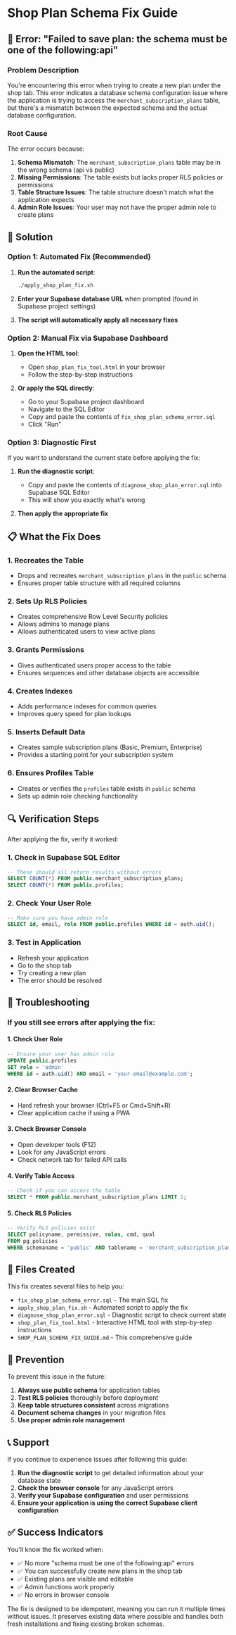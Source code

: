 # Shop Plan Schema Fix Guide

## 🚨 Error: "Failed to save plan: the schema must be one of the following:api"

### Problem Description

You're encountering this error when trying to create a new plan under the shop tab. This error indicates a database schema configuration issue where the application is trying to access the `merchant_subscription_plans` table, but there's a mismatch between the expected schema and the actual database configuration.

### Root Cause

The error occurs because:

1. **Schema Mismatch**: The `merchant_subscription_plans` table may be in the wrong schema (api vs public)
2. **Missing Permissions**: The table exists but lacks proper RLS policies or permissions
3. **Table Structure Issues**: The table structure doesn't match what the application expects
4. **Admin Role Issues**: Your user may not have the proper admin role to create plans

## 🔧 Solution

### Option 1: Automated Fix (Recommended)

1. **Run the automated script**:
   ```bash
   ./apply_shop_plan_fix.sh
   ```

2. **Enter your Supabase database URL** when prompted (found in Supabase project settings)

3. **The script will automatically apply all necessary fixes**

### Option 2: Manual Fix via Supabase Dashboard

1. **Open the HTML tool**:
   - Open `shop_plan_fix_tool.html` in your browser
   - Follow the step-by-step instructions

2. **Or apply the SQL directly**:
   - Go to your Supabase project dashboard
   - Navigate to the SQL Editor
   - Copy and paste the contents of `fix_shop_plan_schema_error.sql`
   - Click "Run"

### Option 3: Diagnostic First

If you want to understand the current state before applying the fix:

1. **Run the diagnostic script**:
   - Copy and paste the contents of `diagnose_shop_plan_error.sql` into Supabase SQL Editor
   - This will show you exactly what's wrong

2. **Then apply the appropriate fix**

## 📋 What the Fix Does

### 1. **Recreates the Table**
- Drops and recreates `merchant_subscription_plans` in the `public` schema
- Ensures proper table structure with all required columns

### 2. **Sets Up RLS Policies**
- Creates comprehensive Row Level Security policies
- Allows admins to manage plans
- Allows authenticated users to view active plans

### 3. **Grants Permissions**
- Gives authenticated users proper access to the table
- Ensures sequences and other database objects are accessible

### 4. **Creates Indexes**
- Adds performance indexes for common queries
- Improves query speed for plan lookups

### 5. **Inserts Default Data**
- Creates sample subscription plans (Basic, Premium, Enterprise)
- Provides a starting point for your subscription system

### 6. **Ensures Profiles Table**
- Creates or verifies the `profiles` table exists in `public` schema
- Sets up admin role checking functionality

## 🔍 Verification Steps

After applying the fix, verify it worked:

### 1. **Check in Supabase SQL Editor**
```sql
-- These should all return results without errors
SELECT COUNT(*) FROM public.merchant_subscription_plans;
SELECT COUNT(*) FROM public.profiles;
```

### 2. **Check Your User Role**
```sql
-- Make sure you have admin role
SELECT id, email, role FROM public.profiles WHERE id = auth.uid();
```

### 3. **Test in Application**
- Refresh your application
- Go to the shop tab
- Try creating a new plan
- The error should be resolved

## 🚨 Troubleshooting

### If you still see errors after applying the fix:

#### 1. **Check User Role**
```sql
-- Ensure your user has admin role
UPDATE public.profiles 
SET role = 'admin' 
WHERE id = auth.uid() AND email = 'your-email@example.com';
```

#### 2. **Clear Browser Cache**
- Hard refresh your browser (Ctrl+F5 or Cmd+Shift+R)
- Clear application cache if using a PWA

#### 3. **Check Browser Console**
- Open developer tools (F12)
- Look for any JavaScript errors
- Check network tab for failed API calls

#### 4. **Verify Table Access**
```sql
-- Check if you can access the table
SELECT * FROM public.merchant_subscription_plans LIMIT 1;
```

#### 5. **Check RLS Policies**
```sql
-- Verify RLS policies exist
SELECT policyname, permissive, roles, cmd, qual 
FROM pg_policies 
WHERE schemaname = 'public' AND tablename = 'merchant_subscription_plans';
```

## 📁 Files Created

This fix creates several files to help you:

- `fix_shop_plan_schema_error.sql` - The main SQL fix
- `apply_shop_plan_fix.sh` - Automated script to apply the fix
- `diagnose_shop_plan_error.sql` - Diagnostic script to check current state
- `shop_plan_fix_tool.html` - Interactive HTML tool with step-by-step instructions
- `SHOP_PLAN_SCHEMA_FIX_GUIDE.md` - This comprehensive guide

## 🔄 Prevention

To prevent this issue in the future:

1. **Always use public schema** for application tables
2. **Test RLS policies** thoroughly before deployment
3. **Keep table structures consistent** across migrations
4. **Document schema changes** in your migration files
5. **Use proper admin role management**

## 📞 Support

If you continue to experience issues after following this guide:

1. **Run the diagnostic script** to get detailed information about your database state
2. **Check the browser console** for any JavaScript errors
3. **Verify your Supabase configuration** and user permissions
4. **Ensure your application is using the correct Supabase client configuration**

## ✅ Success Indicators

You'll know the fix worked when:

- ✅ No more "schema must be one of the following:api" errors
- ✅ You can successfully create new plans in the shop tab
- ✅ Existing plans are visible and editable
- ✅ Admin functions work properly
- ✅ No errors in browser console

The fix is designed to be idempotent, meaning you can run it multiple times without issues. It preserves existing data where possible and handles both fresh installations and fixing existing broken schemas.